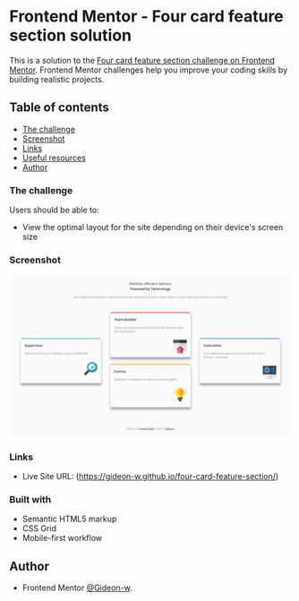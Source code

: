 # Frontend Mentor - Four card feature section solution

This is a solution to the [Four card feature section challenge on Frontend Mentor](https://www.frontendmentor.io/challenges/four-card-feature-section-weK1eFYK). Frontend Mentor challenges help you improve your coding skills by building realistic projects. 

## Table of contents

- [The challenge](#the-challenge)
- [Screenshot](#screenshot)
- [Links](#links)
- [Useful resources](#useful-resources)
- [Author](#author)


### The challenge

Users should be able to:

- View the optimal layout for the site depending on their device's screen size

### Screenshot

![](./Screenshot%202024-06-06%20at%2019-48-15%20Frontend%20Mentor%20Four%20card%20feature%20section.png)


### Links

- Live Site URL: (https://gideon-w.github.io/four-card-feature-section/)

### Built with

- Semantic HTML5 markup
- CSS Grid
- Mobile-first workflow

## Author

- Frontend Mentor [@Gideon-w](https://www.frontendmentor.io/profile/Gideon-w).


